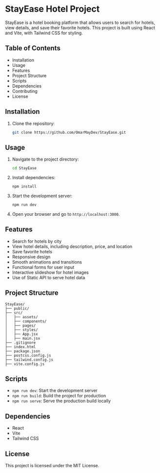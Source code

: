 # StayEase Hotel Project

StayEase is a hotel booking platform that allows users to search for hotels, view details, and save their favorite hotels. This project is built using React and Vite, with Tailwind CSS for styling.

## Table of Contents

- Installation
- Usage
- Features
- Project Structure
- Scripts
- Dependencies
- Contributing
- License

## Installation

1. Clone the repository:
   ```sh
   git clone https://github.com/OmarMayDev/StayEase.git
   ```

## Usage

1. Navigate to the project directory:
   ```sh
   cd StayEase
   ```
2. Install dependencies:
   ```sh
   npm install
   ```
3. Start the development server:
   ```sh
   npm run dev
   ```
4. Open your browser and go to `http://localhost:3000`.

## Features

- Search for hotels by city
- View hotel details, including description, price, and location
- Save favorite hotels
- Responsive design
- Smooth animations and transitions
- Functional forms for user input
- Interactive slideshow for hotel images
- Use of Static API to serve hotel data

## Project Structure

```
StayEase/
├── public/
├── src/
│   ├── assets/
│   ├── components/
│   ├── pages/
│   ├── styles/
│   ├── App.jsx
│   ├── main.jsx
├── .gitignore
├── index.html
├── package.json
├── postcss.config.js
├── tailwind.config.js
├── vite.config.js
```

## Scripts

- `npm run dev`: Start the development server
- `npm run build`: Build the project for production
- `npm run serve`: Serve the production build locally

## Dependencies

- React
- Vite
- Tailwind CSS

## License

This project is licensed under the MIT License.

